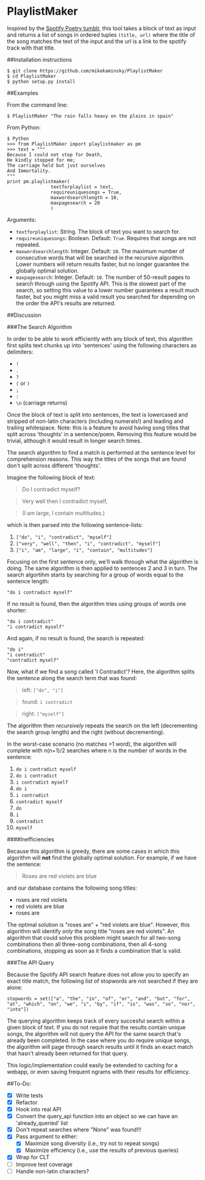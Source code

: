 # PlaylistMaker
Inspired by the [Spotify Poetry tumblr](http://spotifypoetry.tumblr.com/), this tool takes a block of text as input and returns a list of songs in ordered tuples `(title, url)` where the title of the song matches the text of the input and the url is a link to the spotify track with that title.

##Installation instructions

    $ git clone https://github.com/mikekaminsky/PlaylistMaker
    $ cd PlaylistMaker
    $ python setup.py install

##Examples

From the command line:

    $ PlaylistMaker "The rain falls heavy on the plains in spain"

From Python:

    $ Python
    >>> from PlaylistMaker import playlistmaker as pm
    >>> text = """
    Because I could not stop for Death,
    He kindly stopped for me;
    The carriage held but just ourselves
    And Immortality.
    """
    print pm.playlistmaker(
                    textforplaylist = text, 
                    requireuniquesongs = True,
                    maxwordsearchlength = 10,
                    maxpagesearch = 20
                    )
    
Arguments:

  * `textforplaylist`: String. The block of text you want to search for.
  * `requireuniquesongs`: Boolean. Default: `True`. Requires that songs are not repeated.
  * `maxwordsearchlength`: Integer. Default: `10`. The maximum number of consecutive words that will be searched in the recursive algorithm. Lower numbers will return results faster, but no longer guarantee the globally optimal solution.
  * `maxpagesearch`: Integer. Default: `10`. The number of 50-result pages to search through using the Spotify API. This is the slowest part of the search, so setting this value to a lower number guarantees a result much faster, but you might miss a valid result you searched for depending on the order the API's results are returned.

##Discussion

###The Search Algorithm

In order to be able to work efficiently with any block of text, this algorithm first splits text chunks up into 'sentences' using the following characters as delimiters:

  * `!`
  * `.`
  * `?`
  * `(` or `)`
  * `;`
  * `:`
  * `\n` (carriage returns) ` `
  
Once the block of text is split into sentences, the text is lowercased and stripped of non-latin characters (including numerals!) and leading and trailing whitespace. Note: this is a feature to avoid having song titles that split across 'thoughts' in a sentence/poem. Removing this feature would be trivial, although it would result in longer search times.

The search algorithm to find a match is performed at the sentence level for comprehension reasons. This way the titles of the songs that are found don't split across different 'thoughts'.

Imagine the following block of text:

> Do I contradict myself?

> Very well then I contradict myself,

> (I am large, I contain multitudes.)

which is then parsed into the following sentence-lists:

1. `["do", "i", "contradict", "myself"]`
2. `["very", "well", "then", "i", "contradict", "myself"]`
3. `["i", "am", "large", "i", "contain", "multitudes"]`

Focusing on the first sentence only, we'll walk through what the algorithm is doing. The same algorithm is then applied to sentences 2 and 3 in turn. The search algortihm starts by searching for a group of words equal to the sentence length: 

    "do i contradict myself"

If no result is found, then the algorithm tries using groups of words one shorter:

    "do i contradict"
    "i contradict myself"

And again, if no result is found, the search is repeated:

    "do i"
    "i contradict"
    "contradict myself"

Now, what if we find a song called 'I Contradict'? Here, the algorithm splits the sentence along the search term that was found:

>  left: `["do", "i"]`

>  found: `i contradict`

>  right: `["myself"]`

The algorithm then _recursively_ repeats the search on the left (decrementing the search group length) and the right (without decrementing).

In the worst-case scenario (no matches >1 word), the algorithm will complete with n(n+1)/2 searches where n is the number of words in the sentence:

1. `do i contradict myself`
2. `do i contradict`
3. `i contradict myself`
4. `do i`
5. `i contradict`
6. `contradict myself`
7. `do`
8. `i`
9. `contradict`
10. `myself`


####Inefficiencies

Because this algorithm is greedy, there are some cases in which this algorithm will **not** find the globally optimal solution. For example, if we have the sentence:

> Roses are red violets are blue

and our database contains the following song titles:
* roses are red violets 
* red violets are blue
* roses are

The optimal solution is "roses are" + "red violets are blue". However, this algorithm will identify _only_ the song title "roses are red violets". An algorithm that could solve this problem might search for all two-song combinations then all three-song combinations, then all 4-song combinations, stopping as soon as it finds a combination that is valid.

###The API Query

Because the Spotify API search feature does not allow you to specify an exact title match, the following list of stopwords are not searched if they are alone:

    stopwords = set(["a", "the", "in", "of", "or", "and", "but", "for", "at", "which", "on", "we", "i", "by", "if", "is", "was", "so", "nor", "into"])

The querying algorithm keeps track of every succesful search within a given block of text. If you do not require that the results contain unique songs, the algorithm will not query the API for the same search that's already been completed. In the case where you do require unique songs, the algorithm will page through search results until it finds an exact match that hasn't already been returned for that query.

This logic/implementation could easily be extended to caching for a webapp, or even saving frequent ngrams with their results for efficiency.

##To-Do:
* [x] Write tests
* [x] Refactor
* [x] Hook into real API
* [x] Convert the query_api function into an object so we can have an 'already_queried' list
* [x] Don't repeat searches where "None" was found!!!
* [x] Pass argument to either:
  * [x] Maximize song diversity (i.e., try not to repeat songs)
  * [x] Maximize efficiency (i.e., use the results of previous queries)
* [x] Wrap for CLT
* [ ] Improve test coverage
* [ ] Handle non-latin characters?
